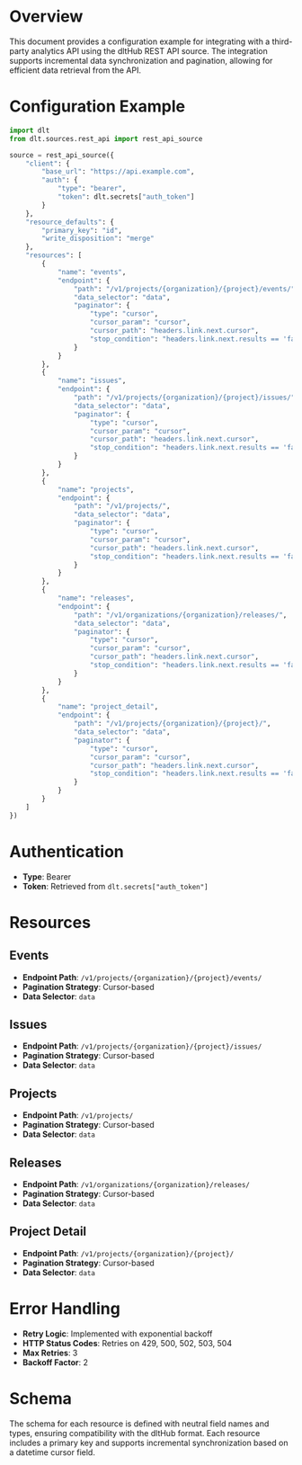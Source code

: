 # Overview

This document provides a configuration example for integrating with a third-party analytics API using the dltHub REST API source. The integration supports incremental data synchronization and pagination, allowing for efficient data retrieval from the API.

# Configuration Example

```python
import dlt
from dlt.sources.rest_api import rest_api_source

source = rest_api_source({
    "client": {
        "base_url": "https://api.example.com",
        "auth": {
            "type": "bearer",
            "token": dlt.secrets["auth_token"]
        }
    },
    "resource_defaults": {
        "primary_key": "id",
        "write_disposition": "merge"
    },
    "resources": [
        {
            "name": "events",
            "endpoint": {
                "path": "/v1/projects/{organization}/{project}/events/",
                "data_selector": "data",
                "paginator": {
                    "type": "cursor",
                    "cursor_param": "cursor",
                    "cursor_path": "headers.link.next.cursor",
                    "stop_condition": "headers.link.next.results == 'false'"
                }
            }
        },
        {
            "name": "issues",
            "endpoint": {
                "path": "/v1/projects/{organization}/{project}/issues/",
                "data_selector": "data",
                "paginator": {
                    "type": "cursor",
                    "cursor_param": "cursor",
                    "cursor_path": "headers.link.next.cursor",
                    "stop_condition": "headers.link.next.results == 'false'"
                }
            }
        },
        {
            "name": "projects",
            "endpoint": {
                "path": "/v1/projects/",
                "data_selector": "data",
                "paginator": {
                    "type": "cursor",
                    "cursor_param": "cursor",
                    "cursor_path": "headers.link.next.cursor",
                    "stop_condition": "headers.link.next.results == 'false'"
                }
            }
        },
        {
            "name": "releases",
            "endpoint": {
                "path": "/v1/organizations/{organization}/releases/",
                "data_selector": "data",
                "paginator": {
                    "type": "cursor",
                    "cursor_param": "cursor",
                    "cursor_path": "headers.link.next.cursor",
                    "stop_condition": "headers.link.next.results == 'false'"
                }
            }
        },
        {
            "name": "project_detail",
            "endpoint": {
                "path": "/v1/projects/{organization}/{project}/",
                "data_selector": "data",
                "paginator": {
                    "type": "cursor",
                    "cursor_param": "cursor",
                    "cursor_path": "headers.link.next.cursor",
                    "stop_condition": "headers.link.next.results == 'false'"
                }
            }
        }
    ]
})
```

# Authentication

- **Type**: Bearer
- **Token**: Retrieved from `dlt.secrets["auth_token"]`

# Resources

## Events
- **Endpoint Path**: `/v1/projects/{organization}/{project}/events/`
- **Pagination Strategy**: Cursor-based
- **Data Selector**: `data`

## Issues
- **Endpoint Path**: `/v1/projects/{organization}/{project}/issues/`
- **Pagination Strategy**: Cursor-based
- **Data Selector**: `data`

## Projects
- **Endpoint Path**: `/v1/projects/`
- **Pagination Strategy**: Cursor-based
- **Data Selector**: `data`

## Releases
- **Endpoint Path**: `/v1/organizations/{organization}/releases/`
- **Pagination Strategy**: Cursor-based
- **Data Selector**: `data`

## Project Detail
- **Endpoint Path**: `/v1/projects/{organization}/{project}/`
- **Pagination Strategy**: Cursor-based
- **Data Selector**: `data`

# Error Handling

- **Retry Logic**: Implemented with exponential backoff
- **HTTP Status Codes**: Retries on 429, 500, 502, 503, 504
- **Max Retries**: 3
- **Backoff Factor**: 2

# Schema

The schema for each resource is defined with neutral field names and types, ensuring compatibility with the dltHub format. Each resource includes a primary key and supports incremental synchronization based on a datetime cursor field.